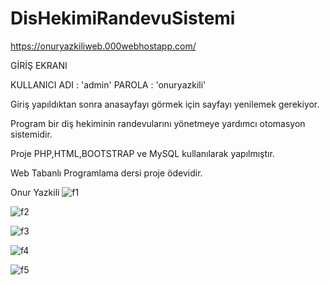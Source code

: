 # DisHekimiRandevuSistemi

https://onuryazkiliweb.000webhostapp.com/

GİRİŞ EKRANI

KULLANICI ADI : 'admin'
PAROLA : 'onuryazkili'

Giriş yapıldıktan sonra anasayfayı görmek için sayfayı yenilemek gerekiyor.

Program bir diş hekiminin randevularını yönetmeye yardımcı otomasyon sistemidir.



Proje PHP,HTML,BOOTSTRAP ve MySQL kullanılarak yapılmıştır.

Web Tabanlı Programlama dersi proje ödevidir.


Onur Yazkili
![f1](https://user-images.githubusercontent.com/75482661/175059051-d2d3fdd8-2c93-4036-bedb-9910369de1e9.PNG)

![f2](https://user-images.githubusercontent.com/75482661/175059077-f8791420-b8e7-458b-b54d-0d1f140e6182.PNG)

![f3](https://user-images.githubusercontent.com/75482661/175059092-baef43f7-3862-4c9a-a85e-71290806ff37.PNG)

![f4](https://user-images.githubusercontent.com/75482661/175059111-5ad1eb0b-9cc2-496c-beae-0cf80cfef789.PNG)

![f5](https://user-images.githubusercontent.com/75482661/175059133-28125982-7c87-4a5c-ac8f-4bfbde22a4ab.PNG)
